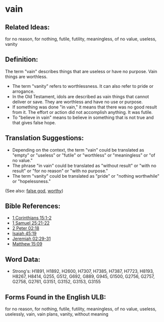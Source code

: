 # vain

## Related Ideas:

for no reason, for nothing, futile, futility, meaningless, of no value, useless, vanity

## Definition:

The term "vain" describes things that are useless or have no purpose. Vain things are worthless.

* The term "vanity" refers to worthlessness. It can also refer to pride or arrogance.
* In the Old Testament, idols are described as vain things that cannot deliver or save. They are worthless and have no use or purpose.
* If something was done "in vain," it means that there was no good result from it. The effort or action did not accomplish anything. It was futile.
* To "believe in vain" means to believe in something that is not true and that gives false hope.

## Translation Suggestions:

* Depending on the context, the term "vain" could be translated as "empty" or "useless" or "futile" or "worthless" or "meaningless" or "of no value."
* The phrase "in vain" could be translated as "without result" or "with no result" or "for no reason" or "with no purpose."
* The term "vanity" could be translated as "pride" or "nothing worthwhile" or "hopelessness."

(See also: [false god](../kt/falsegod.md), [worthy](../kt/worthy.md))

## Bible References:

* [1 Corinthians 15:1-2](rc://en/tn/help/1co/15/01)
* [1 Samuel 25:21-22](rc://en/tn/help/1sa/25/21)
* [2 Peter 02:18](rc://en/tn/help/2pe/02/18)
* [Isaiah 45:19](rc://en/tn/help/isa/45/19)
* [Jeremiah 02:29-31](rc://en/tn/help/jer/02/29)
* [Matthew 15:09](rc://en/tn/help/mat/15/09)

## Word Data:

* Strong's: H1891, H1892, H2600, H7307, H7385, H7387, H7723, H8193, H8267, H8414, G255, G512, G692, G889, G945, G1500, G2756, G2757, G2758, G2761, G3151, G3152, G3153, G3155

## Forms Found in the English ULB:

for no reason, for nothing, futile, futility, meaningless, of no value, useless, uselessly, vain, vain plans, vanity, without meaning


